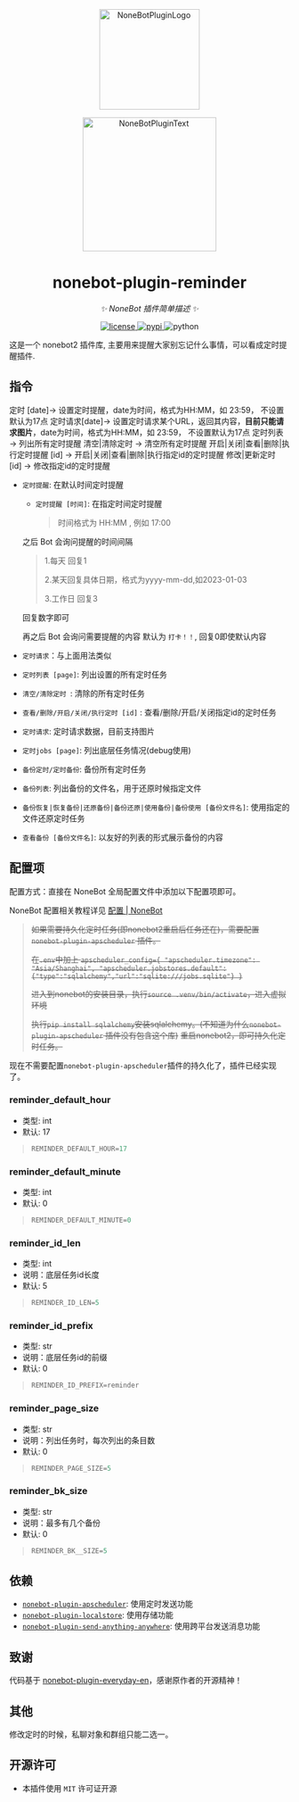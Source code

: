 <div align="center">
  <a href="https://v2.nonebot.dev/store"><img src="https://github.com/A-kirami/nonebot-plugin-template/blob/resources/nbp_logo.png" width="180" height="180" alt="NoneBotPluginLogo"></a>
  <br>
  <p><img src="https://github.com/A-kirami/nonebot-plugin-template/blob/resources/NoneBotPlugin.svg" width="240" alt="NoneBotPluginText"></p>
</div>

<div align="center">

# nonebot-plugin-reminder

_✨ NoneBot 插件简单描述 ✨_


<a href="./LICENSE">
    <img src="https://img.shields.io/github/license/velor2012/nonebot-plugin-reminder.svg" alt="license">
</a>
<a href="https://pypi.python.org/pypi/nonebot-plugin-reminder">
    <img src="https://img.shields.io/pypi/v/nonebot-plugin-reminder.svg" alt="pypi">
</a>
<img src="https://img.shields.io/badge/python-3.8+-blue.svg" alt="python">

</div>

这是一个 nonebot2 插件库, 主要用来提醒大家别忘记什么事情，可以看成定时提醒插件.


## 指令

定时 [date]→ 设置定时提醒，date为时间，格式为HH:MM，如 23:59， 不设置默认为17点
定时请求[date]→ 设置定时请求某个URL，返回其内容，**目前只能请求图片**，date为时间，格式为HH:MM，如 23:59， 不设置默认为17点
定时列表 → 列出所有定时提醒
清空|清除定时 → 清空所有定时提醒
开启|关闭|查看|删除|执行定时提醒 [id] → 开启|关闭|查看|删除|执行指定id的定时提醒
修改|更新定时 [id] → 修改指定id的定时提醒

- `定时提醒`: 在默认时间定时提醒
  - `定时提醒 [时间]`: 在指定时间定时提醒
    > 时间格式为 HH:MM , 例如 17:00

  之后 Bot 会询问提醒的时间间隔

  >  1.每天 回复1 
  >
  >  2.某天回复具体日期，格式为yyyy-mm-dd,如2023-01-03 
  >
  >  3.工作日 回复3
  
  回复数字即可

  再之后 Bot 会询问需要提醒的内容
  默认为 `打卡！！`, 回复0即使默认内容

- `定时请求`：与上面用法类似
- `定时列表 [page]`: 列出设置的所有定时任务
- `清空/清除定时 `: 清除的所有定时任务
- `查看/删除/开启/关闭/执行定时 [id]` : 查看/删除/开启/关闭指定id的定时任务
- `定时请求`: 定时请求数据，目前支持图片
- `定时jobs [page]`: 列出底层任务情况(debug使用)
- `备份定时/定时备份`: 备份所有定时任务
- `备份列表`: 列出备份的文件名，用于还原时候指定文件
- `备份恢复|恢复备份|还原备份|备份还原|使用备份|备份使用 [备份文件名]`: 使用指定的文件还原定时任务
- `查看备份 [备份文件名]`: 以友好的列表的形式展示备份的内容

## 配置项

配置方式：直接在 NoneBot 全局配置文件中添加以下配置项即可。

NoneBot 配置相关教程详见 [配置 | NoneBot](https://v2.nonebot.dev/docs/tutorial/configuration)

> ~~如果需要持久化定时任务(即nonebot2重启后任务还在)，需要配置 `nonebot-plugin-apscheduler` 插件。~~
>
> ~~在`.env`中加上
> `apscheduler_config={ "apscheduler.timezone": "Asia/Shanghai", "apscheduler.jobstores.default":{"type":"sqlalchemy","url":"sqlite:///jobs.sqlite"} }`~~
> 
> ~~进入到nonebot的安装目录，执行`source .venv/bin/activate`，进入虚拟环境~~
>
> ~~执行`pip install sqlalchemy`安装sqlalchemy。(不知道为什么`nonebot-plugin-apscheduler` 插件没有包含这个库)~~
> ~~重启nonebot2，即可持久化定时任务。~~

现在不需要配置`nonebot-plugin-apscheduler`插件的持久化了，插件已经实现了。

### reminder_default_hour
- 类型: int
- 默认: 17
>```python
>REMINDER_DEFAULT_HOUR=17
>```

### reminder_default_minute
- 类型: int
- 默认: 0
>```python
>REMINDER_DEFAULT_MINUTE=0
>```

### reminder_id_len
- 类型: int
- 说明：底层任务id长度
- 默认: 5
>```python
>REMINDER_ID_LEN=5
>```

### reminder_id_prefix
- 类型: str
- 说明：底层任务id的前缀
- 默认: 0
>```python
>REMINDER_ID_PREFIX=reminder
>```

### reminder_page_size
- 类型: str
- 说明：列出任务时，每次列出的条目数
- 默认: 0
>```python
>REMINDER_PAGE_SIZE=5
>```

### reminder_bk_size
- 类型: str
- 说明：最多有几个备份
- 默认: 0
>```python
>REMINDER_BK__SIZE=5
>```

## 依赖
- [`nonebot-plugin-apscheduler`](https://github.com/nonebot/plugin-apscheduler): 使用定时发送功能
- [`nonebot-plugin-localstore`](https://github.com/nonebot/plugin-localstore): 使用存储功能
- [`nonebot-plugin-send-anything-anywhere`](https://github.com/MountainDash/nonebot-plugin-send-anything-anywhere): 使用跨平台发送消息功能
## 致谢

代码基于 [nonebot-plugin-everyday-en](https://github.com/MelodyYuuka/nonebot_plugin_everyday_en)，感谢原作者的开源精神！

## 其他
修改定时的时候，私聊对象和群组只能二选一。

## 开源许可

- 本插件使用 `MIT` 许可证开源